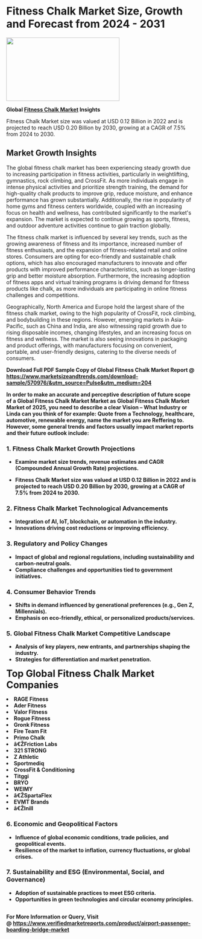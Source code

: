 <H1>Fitness Chalk Market Size, Growth and Forecast from 2024 - 2031</H1><img class="aligncenter size-medium wp-image-584254" src="https://thirdeyenews.in/wp-content/uploads/2024/09/Global-Market-Research-300x168.jpeg" alt="" width="300" height="168" /><p><strong>Global&nbsp;<a href="https://www.marketsizeandtrends.com/download-sample/570976/&amp;utm_source=Pulse&amp;utm_medium=204">Fitness Chalk Market</a> Insights</strong></p><p>Fitness Chalk Market size was valued at USD 0.12 Billion in 2022 and is projected to reach USD 0.20 Billion by 2030, growing at a CAGR of 7.5% from 2024 to 2030.</p><p><h2>Market Growth Insights</h2> <p>The global fitness chalk market has been experiencing steady growth due to increasing participation in fitness activities, particularly in weightlifting, gymnastics, rock climbing, and CrossFit. As more individuals engage in intense physical activities and prioritize strength training, the demand for high-quality chalk products to improve grip, reduce moisture, and enhance performance has grown substantially. Additionally, the rise in popularity of home gyms and fitness centers worldwide, coupled with an increasing focus on health and wellness, has contributed significantly to the market's expansion. The market is expected to continue growing as sports, fitness, and outdoor adventure activities continue to gain traction globally.</p> <p><strong></strong></p> <p>The fitness chalk market is influenced by several key trends, such as the growing awareness of fitness and its importance, increased number of fitness enthusiasts, and the expansion of fitness-related retail and online stores. Consumers are opting for eco-friendly and sustainable chalk options, which has also encouraged manufacturers to innovate and offer products with improved performance characteristics, such as longer-lasting grip and better moisture absorption. Furthermore, the increasing adoption of fitness apps and virtual training programs is driving demand for fitness products like chalk, as more individuals are participating in online fitness challenges and competitions.</p> <p>Geographically, North America and Europe hold the largest share of the fitness chalk market, owing to the high popularity of CrossFit, rock climbing, and bodybuilding in these regions. However, emerging markets in Asia-Pacific, such as China and India, are also witnessing rapid growth due to rising disposable incomes, changing lifestyles, and an increasing focus on fitness and wellness. The market is also seeing innovations in packaging and product offerings, with manufacturers focusing on convenient, portable, and user-friendly designs, catering to the diverse needs of consumers.</p> <p><strong></p><p><span class=""><strong>Download Full PDF Sample Copy of Global Fitness Chalk Market Report</strong> @ <a href="https://www.marketsizeandtrends.com/download-sample/570976/&amp;utm_source=Pulse&amp;utm_medium=204" target="_blank">https://www.marketsizeandtrends.com/download-sample/570976/&amp;utm_source=Pulse&amp;utm_medium=204</a></span></p><p>In order to make an accurate and perceptive description of future scope of a Global&nbsp;Fitness Chalk Market Market as Global&nbsp;Fitness Chalk Market Market of 2025, you need to describe a clear Vision &ndash; What Industry or Linda can you think of for example: Quote from a Technology, healthcare, automotive, renewable energy, name the market you are Reffering to. However, some general trends and factors usually impact market reports and their future outlook include:</p><h3>1.&nbsp;<strong>Fitness Chalk Market Growth Projections</strong></h3><ul><li>Examine market size trends, revenue estimates and CAGR (Compounded Annual Growth Rate) projections.</li><li><p>Fitness Chalk Market size was valued at USD 0.12 Billion in 2022 and is projected to reach USD 0.20 Billion by 2030, growing at a CAGR of 7.5% from 2024 to 2030.</p></li></ul><h3>2.&nbsp;<strong>Fitness Chalk Market Technological Advancements</strong></h3><ul><li>Integration of AI, IoT, blockchain, or automation in the industry.</li><li>Innovations driving cost reductions or improving efficiency.</li></ul><h3>3.&nbsp;<strong>Regulatory and Policy Changes</strong></h3><ul><li>Impact of global and regional regulations, including sustainability and carbon-neutral goals.</li><li>Compliance challenges and opportunities tied to government initiatives.</li></ul><h3>4.&nbsp;<strong>Consumer Behavior Trends</strong></h3><ul><li>Shifts in demand influenced by generational preferences (e.g., Gen Z, Millennials).</li><li>Emphasis on eco-friendly, ethical, or personalized products/services.</li></ul><h3>5.&nbsp;<strong>Global Fitness Chalk Market Competitive Landscape</strong></h3><ul><li>Analysis of key players, new entrants, and partnerships shaping the industry.</li><li>Strategies for differentiation and market penetration.</li></ul><p data-pm-slice="1 1 []"><span style="color: inherit; font-family: inherit; font-size: 25px;">Top Global Fitness Chalk Market Companies</span></p><div class="" data-test-id=""><p><li>RAGE Fitness</li><li> Ader Fitness</li><li> Valor Fitness</li><li> Rogue Fitness</li><li> Gronk Fitness</li><li> Fire Team Fit</li><li> Primo Chalk</li><li> â€ŽFriction Labs</li><li> 321 STRONG</li><li> Z Athletic</li><li> Sportmediq</li><li> CrossFit & Conditioning</li><li> Titggi</li><li> BRYO</li><li> WEIMY</li><li> â€ŽSpartaFlex</li><li> EVMT Brands</li><li> â€ŽInill</li></p></div><h3>6.&nbsp;<strong>Economic and Geopolitical Factors</strong></h3><ul><li>Influence of global economic conditions, trade policies, and geopolitical events.</li><li>Resilience of the market to inflation, currency fluctuations, or global crises.</li></ul><h3>7.&nbsp;<strong>Sustainability and ESG (Environmental, Social, and Governance)</strong></h3><ul><li>Adoption of sustainable practices to meet ESG criteria.</li><li>Opportunities in green technologies and circular economy principles.</li></ul><h2><strong style="font-size: 14px;">For More Information or Query, Visit @&nbsp;</strong><a style="background-color: #ffffff; font-size: 14px;" href="https://www.marketsizeandtrends.com/report/fitness-chalk-market/" target="_blank">https://www.verifiedmarketreports.com/product/airport-passenger-boarding-bridge-market</a></h2>
